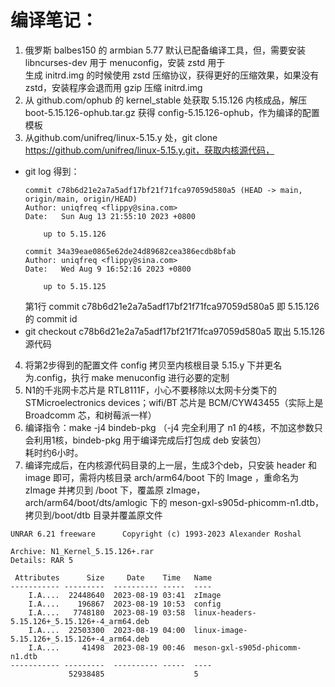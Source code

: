 # 编译笔记：
1. 俄罗斯 balbes150 的 armbian 5.77 默认已配备编译工具，但，需要安装 libncurses-dev 用于 menuconfig，安装 zstd 用于  
   生成 initrd.img 的时候使用 zstd 压缩协议，获得更好的压缩效果，如果没有 zstd，安装程序会退而用 gzip 压缩 initrd.img  
2. 从 github.com/ophub 的 kernel_stable 处获取 5.15.126 内核成品，解压 boot-5.15.126-ophub.tar.gz 获得 config-5.15.126-ophub，作为编译的配置模板  
3. 从github.com/unifreq/linux-5.15.y 处，git clone https://github.com/unifreq/linux-5.15.y.git，获取内核源代码，  
  * git log 得到：  
    ```
    commit c78b6d21e2a7a5adf17bf21f71fca97059d580a5 (HEAD -> main, origin/main, origin/HEAD)
    Author: uniqfreq <flippy@sina.com>
    Date:   Sun Aug 13 21:55:10 2023 +0800
    
        up to 5.15.126
    
    commit 34a39eae0865e62de24d89682cea386ecdb8bfab
    Author: uniqfreq <flippy@sina.com>
    Date:   Wed Aug 9 16:52:16 2023 +0800
    
        up to 5.15.125
    ```
    第1行 commit c78b6d21e2a7a5adf17bf21f71fca97059d580a5 即 5.15.126 的 commit id   
  * git checkout c78b6d21e2a7a5adf17bf21f71fca97059d580a5 取出 5.15.126 源代码  
4. 将第2步得到的配置文件 config 拷贝至内核根目录 5.15.y 下并更名为.config，执行 make menuconfig 进行必要的定制  
5. N1的千兆网卡芯片是 RTL8111F，小心不要移除以太网卡分类下的 STMicroelectronics devices；wifi/BT 芯片是 BCM/CYW43455（实际上是 Broadcomm 芯，和树莓派一样）  
6. 编译指令：make -j4 bindeb-pkg （-j4 完全利用了 n1 的4核，不加这参数只会利用1核，bindeb-pkg 用于编译完成后打包成 deb 安装包）  
   耗时约6小时。  
7. 编译完成后，在内核源代码目录的上一层，生成3个deb，只安装 header 和 image 即可，需将内核目录 arch/arm64/boot 下的 Image ，重命名为 zImage 并拷贝到 /boot 下，覆盖原 zImage，arch/arm64/boot/dts/amlogic 下的 meson-gxl-s905d-phicomm-n1.dtb，拷贝到/boot/dtb 目录并覆盖原文件  

```
UNRAR 6.21 freeware      Copyright (c) 1993-2023 Alexander Roshal

Archive: N1_Kernel_5.15.126+.rar
Details: RAR 5

 Attributes      Size     Date    Time   Name
----------- ---------  ---------- -----  ----
    I.A....  22448640  2023-08-19 03:41  zImage
    I.A....    196867  2023-08-19 10:53  config
    I.A....   7748180  2023-08-19 03:58  linux-headers-5.15.126+_5.15.126+-4_arm64.deb
    I.A....  22503300  2023-08-19 04:00  linux-image-5.15.126+_5.15.126+-4_arm64.deb
    I.A....     41498  2023-08-19 00:46  meson-gxl-s905d-phicomm-n1.dtb
----------- ---------  ---------- -----  ----
             52938485                    5
```

